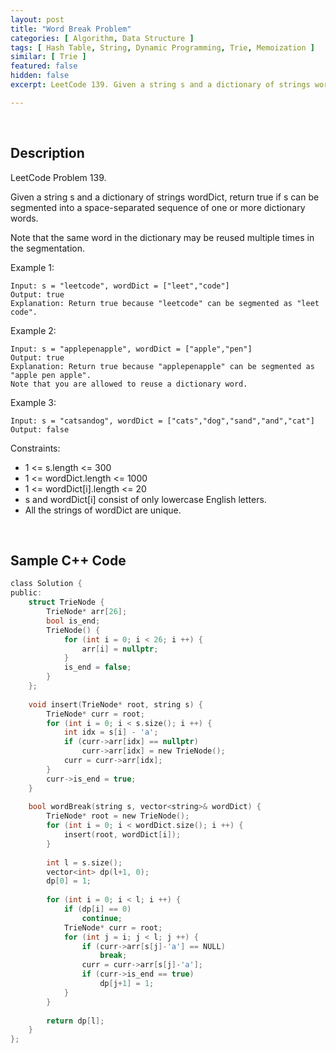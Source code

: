```yaml
---
layout: post
title: "Word Break Problem"
categories: [ Algorithm, Data Structure ]
tags: [ Hash Table, String, Dynamic Programming, Trie, Memoization ]
similar: [ Trie ]
featured: false
hidden: false
excerpt: LeetCode 139. Given a string s and a dictionary of strings wordDict, return true if s can be segmented into a space-separated sequence of one or more dictionary words.

---
```


<br />

## Description

LeetCode Problem 139.

Given a string s and a dictionary of strings wordDict, return true if s can be segmented into a space-separated sequence of one or more dictionary words.

Note that the same word in the dictionary may be reused multiple times in the segmentation.

Example 1:
```
Input: s = "leetcode", wordDict = ["leet","code"]
Output: true
Explanation: Return true because "leetcode" can be segmented as "leet code".
```

Example 2:
```
Input: s = "applepenapple", wordDict = ["apple","pen"]
Output: true
Explanation: Return true because "applepenapple" can be segmented as "apple pen apple".
Note that you are allowed to reuse a dictionary word.
```

Example 3:
```
Input: s = "catsandog", wordDict = ["cats","dog","sand","and","cat"]
Output: false
```

Constraints:
* 1 <= s.length <= 300
* 1 <= wordDict.length <= 1000
* 1 <= wordDict[i].length <= 20
* s and wordDict[i] consist of only lowercase English letters.
* All the strings of wordDict are unique.

<br />

## Sample C++ Code


```c
class Solution {
public:
    struct TrieNode {
        TrieNode* arr[26];
        bool is_end;
        TrieNode() {
            for (int i = 0; i < 26; i ++) {
                arr[i] = nullptr;
            }
            is_end = false;
        }
    };
    
    void insert(TrieNode* root, string s) {
        TrieNode* curr = root;
        for (int i = 0; i < s.size(); i ++) {
            int idx = s[i] - 'a';
            if (curr->arr[idx] == nullptr)
                curr->arr[idx] = new TrieNode();
            curr = curr->arr[idx];
        }
        curr->is_end = true;
    }
    
    bool wordBreak(string s, vector<string>& wordDict) {
        TrieNode* root = new TrieNode();
        for (int i = 0; i < wordDict.size(); i ++) {
            insert(root, wordDict[i]);
        }
        
        int l = s.size();
        vector<int> dp(l+1, 0);
        dp[0] = 1;
        
        for (int i = 0; i < l; i ++) {
            if (dp[i] == 0)
                continue;
            TrieNode* curr = root;
            for (int j = i; j < l; j ++) {
                if (curr->arr[s[j]-'a'] == NULL)
                    break;
                curr = curr->arr[s[j]-'a'];
                if (curr->is_end == true)
                    dp[j+1] = 1;
            }
        }
        
        return dp[l];
    }
};
```


